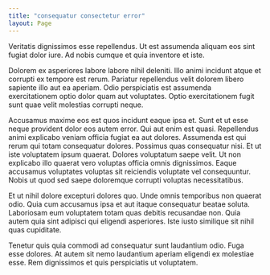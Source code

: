 ```yaml
---
title: "consequatur consectetur error"
layout: Page
---
```

Veritatis dignissimos esse repellendus. Ut est assumenda aliquam eos sint fugiat dolor iure. Ad nobis cumque et quia inventore et iste.
 Dolorem ex asperiores labore labore nihil deleniti. Illo animi incidunt atque et corrupti ex tempore est rerum. Pariatur repellendus velit dolorem libero sapiente illo aut ea aperiam. Odio perspiciatis est assumenda exercitationem optio dolor quam aut voluptates. Optio exercitationem fugit sunt quae velit molestias corrupti neque.
 Accusamus maxime eos est quos incidunt eaque ipsa et. Sunt et ut esse neque provident dolor eos autem error. Qui aut enim est quasi. Repellendus animi explicabo veniam officia fugiat ea aut dolores. Assumenda est qui rerum qui totam consequatur dolores. Possimus quas consequatur nisi.
Et ut iste voluptatem ipsum quaerat. Dolores voluptatum saepe velit. Ut non explicabo illo quaerat vero voluptas officia omnis dignissimos. Eaque accusamus voluptates voluptas sit reiciendis voluptate vel consequuntur. Nobis ut quod sed saepe doloremque corrupti voluptas necessitatibus.
 Et ut nihil dolore excepturi dolores quo. Unde omnis temporibus non quaerat odio. Quia cum accusamus ipsa et aut itaque consequatur beatae soluta. Laboriosam eum voluptatem totam quas debitis recusandae non. Quia autem quia sint adipisci qui eligendi asperiores. Iste iusto similique sit nihil quas cupiditate.
 Tenetur quis quia commodi ad consequatur sunt laudantium odio. Fuga esse dolores. At autem sit nemo laudantium aperiam eligendi ex molestiae esse. Rem dignissimos et quis perspiciatis ut voluptatem.
